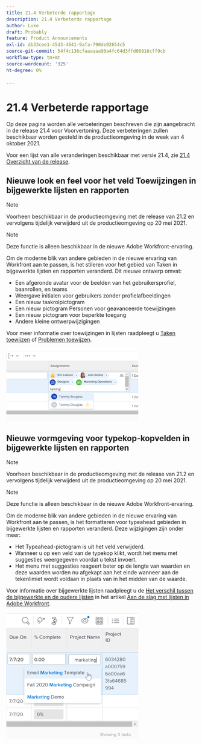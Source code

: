 ```yaml
---
title: 21.4 Verbeterde rapportage
description: 21.4 Verbeterde rapportage
author: Luke
draft: Probably
feature: Product Announcements
exl-id: db33cee1-45d3-4641-9afa-790de92654c5
source-git-commit: 54f4c136cfaaaaaa90a4fc64d3ffd06816cff9cb
workflow-type: tm+mt
source-wordcount: '325'
ht-degree: 0%

---
```


# 21.4 Verbeterde rapportage

Op deze pagina worden alle verbeteringen beschreven die zijn aangebracht in de release 21.4 voor Voorvertoning. Deze verbeteringen zullen beschikbaar worden gesteld in de productieomgeving in de week van 4 oktober 2021.

Voor een lijst van alle veranderingen beschikbaar met versie 21.4, zie [21.4 Overzicht van de release](../../../product-announcements/product-releases/21.4-release-activity/21.4-release-overview.md).

## Nieuwe look en feel voor het veld Toewijzingen in bijgewerkte lijsten en rapporten

>[!NOTE]
>
>Voorheen beschikbaar in de productieomgeving met de release van 21.2 en vervolgens tijdelijk verwijderd uit de productieomgeving op 20 mei 2021.

>[!NOTE]
>
>Deze functie is alleen beschikbaar in de nieuwe Adobe Workfront-ervaring.

Om de moderne blik van andere gebieden in de nieuwe ervaring van Workfront aan te passen, is het stileren voor het gebied van Taken in bijgewerkte lijsten en rapporten veranderd. Dit nieuwe ontwerp omvat:

* Een afgeronde avatar voor de beelden van het gebruikersprofiel, baanrollen, en teams
* Weergave initialen voor gebruikers zonder profielafbeeldingen
* Een nieuw taakrolpictogram
* Een nieuw pictogram Personen voor geavanceerde toewijzingen
* Een nieuw pictogram voor beperkte toegang
* Andere kleine ontwerpwijzigingen

Voor meer informatie over toewijzingen in lijsten raadpleegt u [Taken toewijzen](../../../manage-work/tasks/assign-tasks/assign-tasks.md) of [Problemen toewijzen](../../../manage-work/issues/manage-issues/assign-issues.md).

![](assets/assignments-updates-350x193.png)

## Nieuwe vormgeving voor typekop-kopvelden in bijgewerkte lijsten en rapporten

>[!NOTE]
>
>Voorheen beschikbaar in de productieomgeving met de release van 21.2 en vervolgens tijdelijk verwijderd uit de productieomgeving op 20 mei 2021.

>[!NOTE]
>
>Deze functie is alleen beschikbaar in de nieuwe Adobe Workfront-ervaring.

Om de moderne blik van andere gebieden in de nieuwe ervaring van Workfront aan te passen, is het formatteren voor typeahead gebieden in bijgewerkte lijsten en rapporten veranderd. Deze wijzigingen zijn onder meer:

* Het Typeahead-pictogram is uit het veld verwijderd.
* Wanneer u op een veld van de typekop klikt, wordt het menu met suggesties weergegeven voordat u tekst invoert.
* Het menu met suggesties reageert beter op de lengte van waarden en deze waarden worden nu afgekapt aan het einde wanneer aan de tekenlimiet wordt voldaan in plaats van in het midden van de waarde.

Voor informatie over bijgewerkte lijsten raadpleegt u de [Het verschil tussen de bijgewerkte en de oudere lijsten](../../../workfront-basics/navigate-workfront/use-lists/view-items-in-a-list.md#updated) in het artikel [Aan de slag met lijsten in Adobe Workfront](../../../workfront-basics/navigate-workfront/use-lists/view-items-in-a-list.md).

![](assets/typeahead-updates-350x336.png)

